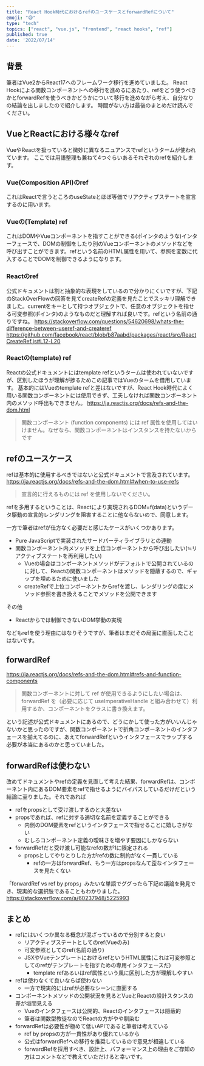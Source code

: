 ```yaml
---
title: "React Hook時代におけるrefのユースケースとforwardRefについて"
emoji: "😅"
type: "tech"
topics: ["react", "vue.js", "frontend", "react hooks", "ref"]
published: true
date: '2022/07/14'
---
```


## 背景
筆者はVue2からReact17へのフレームワーク移行を進めていました。
React Hookによる関数コンポーネントへの移行を進めるにあたり、refをどう使うべきかとforwardRefを使うべきかどうかについて移行を進めながら考え、自分なりの結論を出しましたので紹介します。
時間がない方は最後のまとめだけ読んでください。

## VueとReactにおける様々なref
VueやReactを扱っていると微妙に異なるニュアンスでrefというタームが使われています。
ここでは用語整理も兼ねて4つぐらいあるそれぞれのrefを紹介します。

### Vue(Composition API)のref
これはReactで言うところのuseStateとほぼ等価でリアクティブステートを宣言するのに用います。

### Vueの(Template) ref
これはDOMやVueコンポーネントを指すことができる(ポインタのような)インターフェースで、DOMの制御をしたり別のVueコンポーネントのメソッドなどを呼び出すことができます。refという名前のHTML属性を用いて、参照を変数に代入することでDOMを制御できるようになります。

### Reactのref
公式ドキュメントは割と抽象的な表現をしているので分かりにくいですが、下記のStackOverFlowの回答を見てcreateRefの定義を見たことでスッキリ理解できました。currentをキーとして持つオブジェクトで、任意のオブジェクトを指せる可変参照(ポインタ)のようなものだと理解すれば良いです。refという名前の通りですね。
https://stackoverflow.com/questions/54620698/whats-the-difference-between-useref-and-createref
https://github.com/facebook/react/blob/b87aabd/packages/react/src/ReactCreateRef.js#L12-L20

### Reactの(template) ref
Reactの公式ドキュメントにはtemplate refというタームは使われていないですが、区別したほうが理解が捗るためこの記事ではVueのタームを借用しています。
基本的にはVueのtemplate refと差はないですが、React Hook時代によく用いる関数コンポーネントには使用できず、工夫しなければ関数コンポーネント内のメソッド呼出もできません。
https://ja.reactjs.org/docs/refs-and-the-dom.html
> 関数コンポーネント (function components) には ref 属性を使用してはいけません。なぜなら、関数コンポーネントはインスタンスを持たないからです

## refのユースケース
refは基本的に使用するべきではないと公式ドキュメントで言及されています。
https://ja.reactjs.org/docs/refs-and-the-dom.html#when-to-use-refs
> 宣言的に行えるものには ref を使用しないでください。

refを多用するということは、Reactにより実現されるDOM=f(data)というデータ駆動の宣言的レンダリングを阻害することに他ならないので、同意します。

一方で筆者はrefが仕方なく必要だと感じたケースがいくつかあります。
- Pure JavaScriptで実装されたサードパーティライブラリとの連動
- 関数コンポーネント内メソッドを上位コンポーネントから呼び出したい(≒リアクティブステートを再利用したい)
  - Vueの場合はコンポーネントメソッドがデフォルトで公開されているのに対して、Reactの関数コンポーネントはメソッドを隠蔽するので、ギャップを埋めるために使いました
  - createRefで上位コンポーネントからrefを渡し、レンダリングの度にメソッド参照を書き換えることでメソッドを公開できます

その他
- Reactからでは制御できないDOM挙動の実現

などもrefを使う理由にはなりそうですが、筆者はまだその局面に直面したことはないです。

## forwardRef
https://ja.reactjs.org/docs/refs-and-the-dom.html#refs-and-function-components
> 関数コンポーネントに対して ref が使用できるようにしたい場合は、forwardRef を（必要に応じて useImperativeHandle と組み合わせて）利用するか、コンポーネントをクラスに書き換えます。

という記述が公式ドキュメントにあるので、どうにかして使った方がいいんじゃないかと思ったのですが、関数コンポーネントで折角コンポーネントのインタフェースを揃えてるのに、あえてforwardRefというインタフェースでラップする必要が本当にあるのかと思っていました。

## forwardRefは使わない
改めてドキュメントやrefの定義を見直して考えた結果、forwardRefは、コンポーネント内にあるDOM要素をrefで指せるようにバイパスしているだけだという結論に至りました。それであれば
- refをpropsとして受け渡しするのと大差ない
- propsであれば、refに対する適切な名前を定義することができる
    - 内側のDOM要素をrefというインタフェースで指せることに嬉しさがない
    - むしろコンポーネント定義の曖昧さを増やす要因にしかならない
- forwardRefだと受け渡し可能なrefの数が1に限定される
  - propsとしてやりとりした方がrefの数に制約がなく一貫している
    - refの一方はforwardRef、もう一方はpropsなんて歪なインタフェースを見たくない

「forwardRef vs ref by props」みたいな単語でググったら下記の議論を発見でき、現実的な選択肢であることもわかりました。
https://stackoverflow.com/a/60237948/5225993

## まとめ
- refにはいくつか異なる概念が混ざっているので分別すると良い
	- リアクティブステートとしてのref(Vueのみ)
	- 可変参照としてのref(名前の通り)
	- JSXやVueテンプレートにおけるrefというHTML属性(これは可変参照としてのrefがテンプレートを指すための専用インタフェースだ)
		- template refあるいはref属性という風に区別した方が理解しやすい
- refは使わなくて良いならば使わない
  - 一方で現実的にはrefが必要なシーンに直面する
- コンポーネントメソッドの公開状況を見るとVueとReactの設計スタンスの差が垣間見える
  - Vueのインタフェースは公開的、Reactのインタフェースは隠蔽的
  - 筆者は関数型教徒なのでReactの方がやや馴染む
- forwardRefは必要性が極めて低いAPIであると筆者は考えている
  - ref by propsの方が一貫性があり優れているから
  - 公式はforwardRefへの移行を推奨しているので意見が相違している
  - forwardRefを採用すべき、設計上、パフォーマンス上の理由をご存知の方はコメントなどで教えていただけると幸いです。
